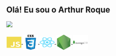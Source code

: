 ## Olá! Eu sou o Arthur Roque

<div align="left">
  <a href="https://github.com/thuroqq">
  <img height="180em" src="https://github-readme-stats.vercel.app/api/top-langs/?username=thuroqq&layout=compact&langs_count=7&theme=dracula"/>
</div>
  
  
 <div style="display: inline_block"><br>
  <img align="center" alt="Arthur-Js" height="30" width="40" src="https://raw.githubusercontent.com/devicons/devicon/master/icons/javascript/javascript-plain.svg">
  <img align="center" alt="Arthur-css" height="40" width="40" src="https://raw.githubusercontent.com/github/explore/80688e429a7d4ef2fca1e82350fe8e3517d3494d/topics/css/css.png" >
  <img align="center" alt="Arthur-rc" height="30" width="40" src="https://raw.githubusercontent.com/devicons/devicon/master/icons/react/react-original.svg">
  <img align="center" alt="Arthur-nodejs" height="40" width="40" src="https://raw.githubusercontent.com/github/explore/80688e429a7d4ef2fca1e82350fe8e3517d3494d/topics/nodejs/nodejs.png">
  <img align="center" alt="Arthur-mongodb" height="40" width="40" src="https://raw.githubusercontent.com/github/explore/80688e429a7d4ef2fca1e82350fe8e3517d3494d/topics/mongodb/mongodb.png" > 
  

</div>
